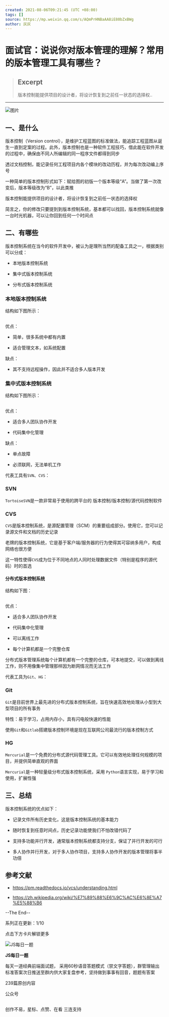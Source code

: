 ```yaml
---
created: 2021-08-06T09:21:45 (UTC +08:00)
tags: []
source: https://mp.weixin.qq.com/s/AQmPrHNBaAA8iE80bZxBWg
author: 灰灰
---
```


# 面试官：说说你对版本管理的理解？常用的版本管理工具有哪些？

> ## Excerpt
> 版本控制能提供项目的设计者，将设计恢复到之前任一状态的选择权..

---
![图片](https://mmbiz.qpic.cn/mmbiz_png/gH31uF9VIibTdHncS6trA5g8nCiaRhicw6b0YiblibfOcCCdm44ggpRZRhkqF7mTrich57XnOjPhkiaS9gSlbRoJOjKew/640?wx_fmt=png&tp=webp&wxfrom=5&wx_lazy=1&wx_co=1)

## 一、是什么

版本控制（Version control），是维护工程蓝图的标准做法，能追踪工程蓝图从诞生一直到定案的过程。此外，版本控制也是一种软件工程技巧，借此能在软件开发的过程中，确保由不同人所编辑的同一程序文件都得到同步

透过文档控制，能记录任何工程项目内各个模块的改动历程，并为每次改动编上序号

一种简单的版本控制形式如下：赋给图的初版一个版本等级“A”。当做了第一次改变后，版本等级改为“B”，以此类推

版本控制能提供项目的设计者，将设计恢复到之前任一状态的选择权

简言之，你的修改只要提到到版本控制系统，基本都可以找回，版本控制系统就像一台时光机器，可以让你回到任何一个时间点

## 二、有哪些

版本控制系统在当今的软件开发中，被认为是理所当然的配备工具之一，根据类别可以分成：

-   本地版本控制系统
    
-   集中式版本控制系统
    
-   分布式版本控制系统
    

### 本地版本控制系统

结构如下图所示：

![图片](data:image/gif;base64,iVBORw0KGgoAAAANSUhEUgAAAAEAAAABCAYAAAAfFcSJAAAADUlEQVQImWNgYGBgAAAABQABh6FO1AAAAABJRU5ErkJggg==)

优点：

-   简单，很多系统中都有内置
    
-   适合管理文本，如系统配置
    

缺点：

-   其不支持远程操作，因此并不适合多人版本开发
    

### 集中式版本控制系统

结构如下图所示：

![图片](data:image/gif;base64,iVBORw0KGgoAAAANSUhEUgAAAAEAAAABCAYAAAAfFcSJAAAADUlEQVQImWNgYGBgAAAABQABh6FO1AAAAABJRU5ErkJggg==)

优点：

-   适合多人团队协作开发
    
-   代码集中化管理
    

缺点：

-   单点故障
    
-   必须联网，无法单机工作
    

代表工具有`SVN`、`CVS`：

### SVN

`TortoiseSVN`是一款非常易于使用的跨平台的 版本控制/版本控制/源代码控制软件

### CVS

`CVS`是版本控制系统，是源配置管理（SCM）的重要组成部分。使用它，您可以记录源文件和文档的历史记录

老牌的版本控制系统，它是基于客户端/服务器的行为使得其可容纳多用户，构成网络也很方便

这一特性使得`CVS`成为位于不同地点的人同时处理数据文件（特别是程序的源代码）时的首选

#### 分布式版本控制系统

结构如下图：

![图片](data:image/gif;base64,iVBORw0KGgoAAAANSUhEUgAAAAEAAAABCAYAAAAfFcSJAAAADUlEQVQImWNgYGBgAAAABQABh6FO1AAAAABJRU5ErkJggg==)

优点：

-   适合多人团队协作开发
    
-   代码集中化管理
    
-   可以离线工作
    
-   每个计算机都是一个完整仓库
    

分布式版本管理系统每个计算机都有一个完整的仓库，可本地提交，可以做到离线工作，则不用像集中管理那样因为断网情况而无法工作

代表工具为`Git`、`HG`：

### Git

`Git`是目前世界上最先进的分布式版本控制系统，旨在快速高效地处理从小型到大型项目的所有事务

特性：易于学习，占用内存小，具有闪电般快速的性能

使用`Git`和`Gitlab`搭建版本控制环境是现在互联网公司最流行的版本控制方式

### HG

`Mercurial`是一个免费的分布式源代码管理工具。它可以有效地处理任何规模的项目，并提供简单直观的界面

`Mercurial`是一种轻量级分布式版本控制系统，采用 `Python`语言实现，易于学习和使用，扩展性强

## 三、总结

版本控制系统的优点如下：

-   记录文件所有历史变化，这是版本控制系统的基本能力
    
-   随时恢复到任意时间点，历史记录功能使我们不怕改错代码了
    
-   支持多功能并行开发，通常版本控制系统都支持分支，保证了并行开发的可行
    
-   多人协作并行开发，对于多人协作项目，支持多人协作开发的版本管理将事半功倍
    

## 参考文献

-   https://pm.readthedocs.io/vcs/understanding.html
    
-   https://zh.wikipedia.org/wiki/%E7%89%88%E6%9C%AC%E6%8E%A7%E5%88%B6
    

--The End--  

系列正在更新：1/10

点击下方卡片解锁更多

![JS每日一题](http://mmbiz.qpic.cn/mmbiz_png/gH31uF9VIibR1zyictLmupbzrdsFTbiamzNlMsjqhtT5GCIu6WmqOUaHFdSDWvTpU5pRpe56YKqELdiaZxmSt3fEUA/0?wx_fmt=png)

**JS每日一题**

每天一道经典前端面试题， 采用60秒语音答题模式（禁文字答题），群管理输出标准答案次日推送至群内供大家复盘参考，坚持做到事事有回音，题题有答案

239篇原创内容

公众号

![图片](data:image/gif;base64,iVBORw0KGgoAAAANSUhEUgAAAAEAAAABCAYAAAAfFcSJAAAADUlEQVQImWNgYGBgAAAABQABh6FO1AAAAABJRU5ErkJggg==)

创作不易，星标、点赞、在看 三连支持
